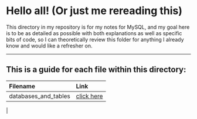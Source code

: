 # Hello all! (Or just me rereading this)

This directory in my repository is for my notes for MySQL, and my goal here is to be as detailed as possible with both explanations as well as specific bits of code, so I can theoretically review this folder for anything I already know and would like a refresher on.

---

## This is a guide for each file within this directory:

|**Filename**|**Link**|
|:---------|:---------|
|databases_and_tables| [click here](https://github.com/shawn-brown12/lesson_walkthroughs/blob/main/SQL/databases_and_tables.ipynb)|
|